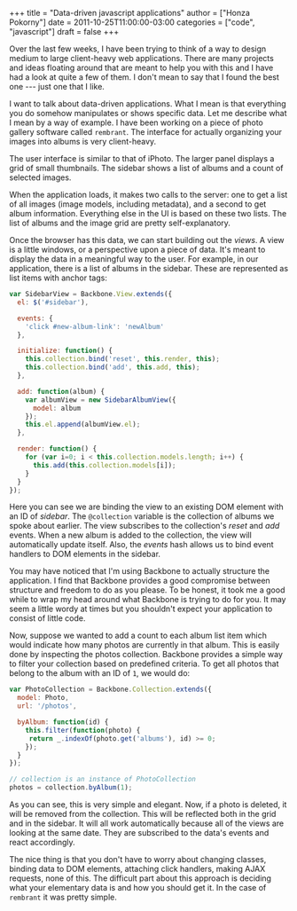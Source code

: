 +++
title = "Data-driven javascript applications"
author = ["Honza Pokorny"]
date = 2011-10-25T11:00:00-03:00
categories = ["code", "javascript"]
draft = false
+++

Over the last few weeks, I have been trying to think of a way to design medium
to large client-heavy web applications. There are many projects and ideas
floating around that are meant to help you with this and I have had a look at
quite a few of them. I don't mean to say that I found the best one --- just one
that I like.

I want to talk about data-driven applications. What I mean is that everything
you do somehow manipulates or shows specific data. Let me describe what I mean
by a way of example. I have been working on a piece of photo gallery software
called `rembrant`. The interface for actually organizing your images into
albums is very client-heavy.

The user interface is similar to that of iPhoto. The larger panel displays a
grid of small thumbnails. The sidebar shows a list of albums and a count of
selected images.

When the application loads, it makes two calls to the server: one to get a list
of all images (image models, including metadata), and a second to get album
information. Everything else in the UI is based on these two lists. The list of
albums and the image grid are pretty self-explanatory.

Once the browser has this data, we can start building out the _views_. A view
is a little windows, or a perspective upon a piece of data. It's meant to
display the data in a meaningful way to the user. For example, in our
application, there is a list of albums in the sidebar. These are represented as
list items with anchor tags:

```javascript
var SidebarView = Backbone.View.extends({
  el: $('#sidebar'),

  events: {
    'click #new-album-link': 'newAlbum'
  },

  initialize: function() {
    this.collection.bind('reset', this.render, this);
    this.collection.bind('add', this.add, this);
  },

  add: function(album) {
    var albumView = new SidebarAlbumView({
      model: album
    });
    this.el.append(albumView.el);
  },

  render: function() {
    for (var i=0; i < this.collection.models.length; i++) {
      this.add(this.collection.models[i]);
    }
  }
});
```

Here you can see we are binding the view to an existing DOM element with an ID
of _sidebar_. The `@collection` variable is the collection of albums we spoke
about earlier. The view subscribes to the collection's _reset_ and _add_
events. When a new album is added to the collection, the view will
automatically update itself. Also, the _events_ hash allows us to bind event
handlers to DOM elements in the sidebar.

You may have noticed that I'm using Backbone to actually structure the
application. I find that Backbone provides a good compromise between structure
and freedom to do as you please. To be honest, it took me a good while to wrap
my head around what Backbone is trying to do for you. It may seem a little
wordy at times but you shouldn't expect your application to consist of little
code.

Now, suppose we wanted to add a count to each album list item which would
indicate how many photos are currently in that album. This is easily done by
inspecting the photos collection. Backbone provides a simple way to filter your
collection based on predefined criteria. To get all photos that belong to the
album with an ID of `1`, we would do:

```javascript
var PhotoCollection = Backbone.Collection.extends({
  model: Photo,
  url: '/photos',

  byAlbum: function(id) {
    this.filter(function(photo) {
     return _.indexOf(photo.get('albums'), id) >= 0;
    });
  }
});

// collection is an instance of PhotoCollection
photos = collection.byAlbum(1);
```

As you can see, this is very simple and elegant. Now, if a photo is deleted, it
will be removed from the collection. This will be reflected both in the grid
and in the sidebar. It will all work automatically because all of the views are
looking at the same date. They are subscribed to the data's events and react
accordingly.

The nice thing is that you don't have to worry about changing classes, binding
data to DOM elements, attaching click handlers, making AJAX requests, none of
this. The difficult part about this approach is deciding what your elementary
data is and how you should get it. In the case of `rembrant` it was pretty
simple.
